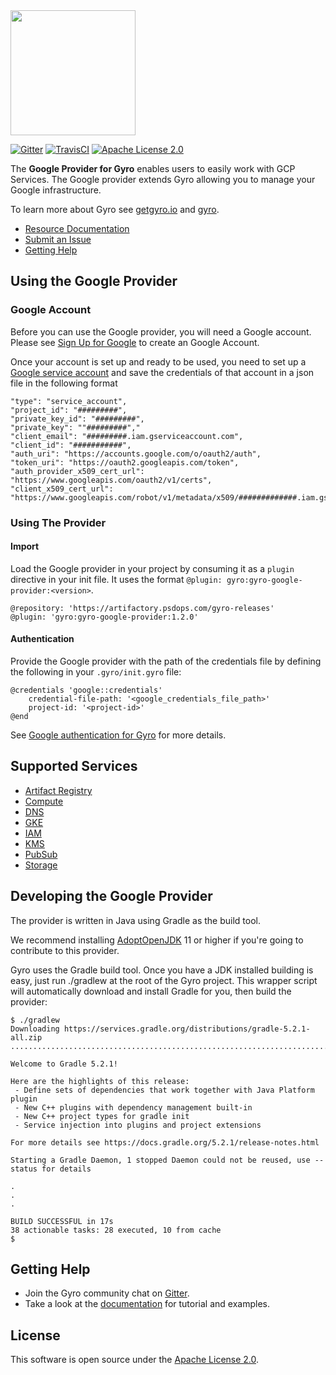<img src="https://github.com/perfectsense/gyro/blob/master/etc/gyro.png" height="200"/>

[![Gitter](https://img.shields.io/gitter/room/perfectsense/gyro)](https://gitter.im/perfectsense/gyro)
[![TravisCI](https://api.travis-ci.com/perfectsense/gyro-google-provider.svg?branch=master)](https://travis-ci.com/perfectsense/gyro-google-provider)
[![Apache License 2.0](https://img.shields.io/github/license/perfectsense/gyro-google-provider)](https://github.com/perfectsense/gyro-google-provider/blob/master/LICENSE)


The **Google Provider for Gyro** enables users to easily work with GCP Services. The Google provider extends Gyro allowing you to manage your Google infrastructure.

To learn more about Gyro see [getgyro.io](https://getgyro.io) and [gyro](https://github.com/perfectsense/gyro). 

* [Resource Documentation](https://gyro.dev/providers/google/index.html)
* [Submit an Issue](https://github.com/perfectsense/gyro-google-provider/issues)
* [Getting Help](#getting-help)

## Using the Google Provider

### Google Account ###

Before you can use the Google provider, you will need a Google account. Please see [Sign Up for Google](https://cloud.google.com/gcp/) to create an Google Account.

Once your account is set up and ready to be used, you need to set up a [Google service account](https://cloud.google.com/docs/authentication/getting-started) and save the credentials of that account in a json file in the following format

```
"type": "service_account",
"project_id": "#########",
"private_key_id": "#########",
"private_key": ""#########","
"client_email": "#########.iam.gserviceaccount.com",
"client_id": "###########",
"auth_uri": "https://accounts.google.com/o/oauth2/auth",
"token_uri": "https://oauth2.googleapis.com/token",
"auth_provider_x509_cert_url": "https://www.googleapis.com/oauth2/v1/certs",
"client_x509_cert_url": "https://www.googleapis.com/robot/v1/metadata/x509/#############.iam.gserviceaccount.com"
``` 

### Using The Provider ###

#### Import ####

Load the Google provider in your project by consuming it as a `plugin` directive in your init file. It uses the format `@plugin: gyro:gyro-google-provider:<version>`.

```shell
@repository: 'https://artifactory.psdops.com/gyro-releases'
@plugin: 'gyro:gyro-google-provider:1.2.0'
```

#### Authentication ####

Provide the Google provider with the path of the credentials file by defining the following in your `.gyro/init.gyro` file:

```
@credentials 'google::credentials'
    credential-file-path: '<google_credentials_file_path>'
    project-id: '<project-id>'
@end
```

See [Google authentication for Gyro](https://gyro.dev/providers/google/index.html#authentication) for more details.

## Supported Services

* [Artifact Registry](https://gyro.dev/providers/google/artifactregistry/index.html)
* [Compute](https://gyro.dev/providers/google/compute/index.html)
* [DNS](https://gyro.dev/providers/google/dns/index.html)
* [GKE](https://gyro.dev/providers/google/gke/index.html)
* [IAM](https://gyro.dev/providers/google/iam/index.html)
* [KMS](https://gyro.dev/providers/google/kms/index.html)
* [PubSub](https://gyro.dev/providers/google/pubsub/index.html)
* [Storage](https://gyro.dev/providers/google/bucket/index.html)

## Developing the Google Provider

The provider is written in Java using Gradle as the build tool.

We recommend installing [AdoptOpenJDK](https://adoptopenjdk.net/) 11 or higher if you're going to contribute to this provider. 

Gyro uses the Gradle build tool. Once you have a JDK installed building is easy, just run ./gradlew at the root of the Gyro project. This wrapper script will automatically download and install Gradle for you, then build the provider:
```shell
$ ./gradlew
Downloading https://services.gradle.org/distributions/gradle-5.2.1-all.zip
..............................................................................................................................

Welcome to Gradle 5.2.1!

Here are the highlights of this release:
 - Define sets of dependencies that work together with Java Platform plugin
 - New C++ plugins with dependency management built-in
 - New C++ project types for gradle init
 - Service injection into plugins and project extensions

For more details see https://docs.gradle.org/5.2.1/release-notes.html

Starting a Gradle Daemon, 1 stopped Daemon could not be reused, use --status for details

.
.
.

BUILD SUCCESSFUL in 17s
38 actionable tasks: 28 executed, 10 from cache
$
```

## Getting Help

* Join the Gyro community chat on [Gitter](https://gitter.im/perfectsense/gyro).
* Take a look at the [documentation](https://gyro.dev/providers/google/index.html) for tutorial and examples.

## License

This software is open source under the [Apache License 2.0](https://github.com/perfectsense/gyro-google-provider/blob/master/LICENSE).
